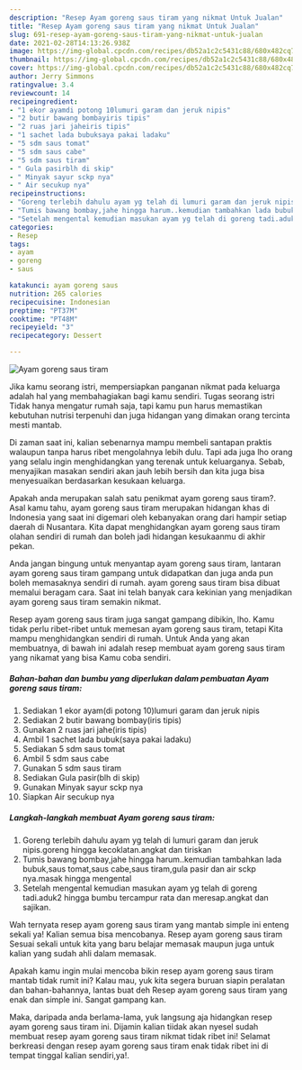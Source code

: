 ```yaml
---
description: "Resep Ayam goreng saus tiram yang nikmat Untuk Jualan"
title: "Resep Ayam goreng saus tiram yang nikmat Untuk Jualan"
slug: 691-resep-ayam-goreng-saus-tiram-yang-nikmat-untuk-jualan
date: 2021-02-28T14:13:26.938Z
image: https://img-global.cpcdn.com/recipes/db52a1c2c5431c88/680x482cq70/ayam-goreng-saus-tiram-foto-resep-utama.jpg
thumbnail: https://img-global.cpcdn.com/recipes/db52a1c2c5431c88/680x482cq70/ayam-goreng-saus-tiram-foto-resep-utama.jpg
cover: https://img-global.cpcdn.com/recipes/db52a1c2c5431c88/680x482cq70/ayam-goreng-saus-tiram-foto-resep-utama.jpg
author: Jerry Simmons
ratingvalue: 3.4
reviewcount: 14
recipeingredient:
- "1 ekor ayamdi potong 10lumuri garam dan jeruk nipis"
- "2 butir bawang bombayiris tipis"
- "2 ruas jari jaheiris tipis"
- "1 sachet lada bubuksaya pakai ladaku"
- "5 sdm saus tomat"
- "5 sdm saus cabe"
- "5 sdm saus tiram"
- " Gula pasirblh di skip"
- " Minyak sayur sckp nya"
- " Air secukup nya"
recipeinstructions:
- "Goreng terlebih dahulu ayam yg telah di lumuri garam dan jeruk nipis.goreng hingga kecoklatan.angkat dan tiriskan"
- "Tumis bawang bombay,jahe hingga harum..kemudian tambahkan lada bubuk,saus tomat,saus cabe,saus tiram,gula pasir dan air sckp nya.masak hingga mengental"
- "Setelah mengental kemudian masukan ayam yg telah di goreng tadi.aduk2 hingga bumbu tercampur rata dan meresap.angkat dan sajikan."
categories:
- Resep
tags:
- ayam
- goreng
- saus

katakunci: ayam goreng saus 
nutrition: 265 calories
recipecuisine: Indonesian
preptime: "PT37M"
cooktime: "PT48M"
recipeyield: "3"
recipecategory: Dessert

---
```



![Ayam goreng saus tiram](https://img-global.cpcdn.com/recipes/db52a1c2c5431c88/680x482cq70/ayam-goreng-saus-tiram-foto-resep-utama.jpg)

Jika kamu seorang istri, mempersiapkan panganan nikmat pada keluarga adalah hal yang membahagiakan bagi kamu sendiri. Tugas seorang istri Tidak hanya mengatur rumah saja, tapi kamu pun harus memastikan kebutuhan nutrisi terpenuhi dan juga hidangan yang dimakan orang tercinta mesti mantab.

Di zaman  saat ini, kalian sebenarnya mampu membeli santapan praktis walaupun tanpa harus ribet mengolahnya lebih dulu. Tapi ada juga lho orang yang selalu ingin menghidangkan yang terenak untuk keluarganya. Sebab, menyajikan masakan sendiri akan jauh lebih bersih dan kita juga bisa menyesuaikan berdasarkan kesukaan keluarga. 



Apakah anda merupakan salah satu penikmat ayam goreng saus tiram?. Asal kamu tahu, ayam goreng saus tiram merupakan hidangan khas di Indonesia yang saat ini digemari oleh kebanyakan orang dari hampir setiap daerah di Nusantara. Kita dapat menghidangkan ayam goreng saus tiram olahan sendiri di rumah dan boleh jadi hidangan kesukaanmu di akhir pekan.

Anda jangan bingung untuk menyantap ayam goreng saus tiram, lantaran ayam goreng saus tiram gampang untuk didapatkan dan juga anda pun boleh memasaknya sendiri di rumah. ayam goreng saus tiram bisa dibuat memalui beragam cara. Saat ini telah banyak cara kekinian yang menjadikan ayam goreng saus tiram semakin nikmat.

Resep ayam goreng saus tiram juga sangat gampang dibikin, lho. Kamu tidak perlu ribet-ribet untuk memesan ayam goreng saus tiram, tetapi Kita mampu menghidangkan sendiri di rumah. Untuk Anda yang akan membuatnya, di bawah ini adalah resep membuat ayam goreng saus tiram yang nikamat yang bisa Kamu coba sendiri.

<!--inarticleads1-->

##### Bahan-bahan dan bumbu yang diperlukan dalam pembuatan Ayam goreng saus tiram:

1. Sediakan 1 ekor ayam(di potong 10)lumuri garam dan jeruk nipis
1. Sediakan 2 butir bawang bombay(iris tipis)
1. Gunakan 2 ruas jari jahe(iris tipis)
1. Ambil 1 sachet lada bubuk(saya pakai ladaku)
1. Sediakan 5 sdm saus tomat
1. Ambil 5 sdm saus cabe
1. Gunakan 5 sdm saus tiram
1. Sediakan  Gula pasir(blh di skip)
1. Gunakan  Minyak sayur sckp nya
1. Siapkan  Air secukup nya




<!--inarticleads2-->

##### Langkah-langkah membuat Ayam goreng saus tiram:

1. Goreng terlebih dahulu ayam yg telah di lumuri garam dan jeruk nipis.goreng hingga kecoklatan.angkat dan tiriskan
1. Tumis bawang bombay,jahe hingga harum..kemudian tambahkan lada bubuk,saus tomat,saus cabe,saus tiram,gula pasir dan air sckp nya.masak hingga mengental
1. Setelah mengental kemudian masukan ayam yg telah di goreng tadi.aduk2 hingga bumbu tercampur rata dan meresap.angkat dan sajikan.




Wah ternyata resep ayam goreng saus tiram yang mantab simple ini enteng sekali ya! Kalian semua bisa mencobanya. Resep ayam goreng saus tiram Sesuai sekali untuk kita yang baru belajar memasak maupun juga untuk kalian yang sudah ahli dalam memasak.

Apakah kamu ingin mulai mencoba bikin resep ayam goreng saus tiram mantab tidak rumit ini? Kalau mau, yuk kita segera buruan siapin peralatan dan bahan-bahannya, lantas buat deh Resep ayam goreng saus tiram yang enak dan simple ini. Sangat gampang kan. 

Maka, daripada anda berlama-lama, yuk langsung aja hidangkan resep ayam goreng saus tiram ini. Dijamin kalian tiidak akan nyesel sudah membuat resep ayam goreng saus tiram nikmat tidak ribet ini! Selamat berkreasi dengan resep ayam goreng saus tiram enak tidak ribet ini di tempat tinggal kalian sendiri,ya!.


